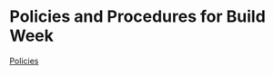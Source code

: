 # Policies and Procedures for Build Week

[Policies](https://www.notion.so/Policies-and-Procedures-19e679fc1a284b668d8132dd8d7228cd)

